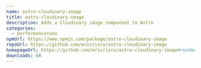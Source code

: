 ```yaml
---
name: astro-cloudinary-image
title: astro-cloudinary-image
description: Adds a Cloudinary image component to Astro
categories:
  - performance+seo
npmUrl: https://www.npmjs.com/package/astro-cloudinary-image
repoUrl: https://github.com/ericrisco/astro-cloudinary-image
homepageUrl: https://github.com/ericrisco/astro-cloudinary-image#readme
downloads: 68
---
```

